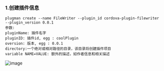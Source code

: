 ### 1.创建插件信息
    plugman create --name FileWriter --plugin_id cordova-plugin-filewriter --plugin_version 0.0.1
    参数:
    pluginName: 插件名字
    pluginID: 插件id, egg : coolPlugin
    oversion: 版本, egg : 0.0.1
    directory:一个绝对或相对路径的目录，该目录将创建插件项目
    variable NAME=VALUE: 额外的描述，如作者信息和相关描述
    
![image](https://github.com/jinzekid/cordova-native-hybirdDev/blob/master/src/imgs/cordova%E8%87%AA%E5%AE%9A%E4%B9%89%E6%8F%92%E4%BB%B6/1.png)
